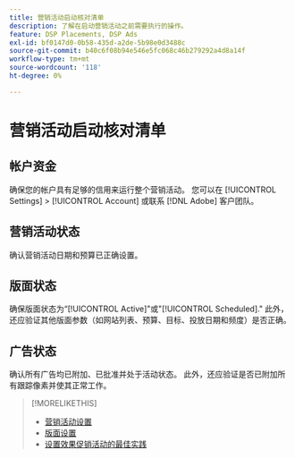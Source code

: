 ```yaml
---
title: 营销活动启动核对清单
description: 了解在启动营销活动之前需要执行的操作。
feature: DSP Placements, DSP Ads
exl-id: bf0147d0-0b58-435d-a2de-5b98e0d3488c
source-git-commit: b40c6f08b94e546e5fc068c46b279292a4d8a14f
workflow-type: tm+mt
source-wordcount: '118'
ht-degree: 0%

---
```


# 营销活动启动核对清单

## 帐户资金

确保您的帐户具有足够的信用来运行整个营销活动。 您可以在 [!UICONTROL Settings] > [!UICONTROL Account] 或联系 [!DNL Adobe] 客户团队。

## 营销活动状态

确认营销活动日期和预算已正确设置。

## 版面状态

确保版面状态为“[!UICONTROL Active]&quot;或&quot;[!UICONTROL Scheduled].&quot; 此外，还应验证其他版面参数（如网站列表、预算、目标、投放日期和频度）是否正确。

## 广告状态

确认所有广告均已附加、已批准并处于活动状态。 此外，还应验证是否已附加所有跟踪像素并使其正常工作。

>[!MORELIKETHIS]
>
>* [营销活动设置](/help/dsp/campaign-management/campaigns/campaign-settings.md)
>* [版面设置](/help/dsp/campaign-management/placements/placement-settings.md)
>* [设置效果促销活动的最佳实践](/help/dsp/optimization/campaign-best-practices-performance.md)

